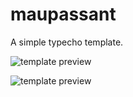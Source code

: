 maupassant
==========

A simple typecho template.

![template preview](https://cqplew.by3302.livefilestore.com/y2pa6KacbhZuppf2Z3SMVnFCHpaNBnLr3V7QPbAsUb0DHnUf-1zHGMaDRujFDKCU4LRSDMHeBHwyWwI6cGEOUmx7y3zdakn7mUjxJz3PeEMYBc/20140112-1%402x.png?psid=1 "Maupassant template preview")

![template preview](https://cqplew.by3302.livefilestore.com/y2p8TlVOHNe9lgDx9-kUwzs2XfofegWXbwYzvzJzo6s00hbV_nOxSc32UB-6jat9mi4QLuJKG0A4aGyFsSXNScpLhJg8DqkrPVt-R3aQs0ntNA/Maupassant.png "Maupassant template preview")
